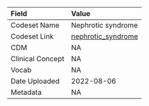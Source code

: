 |Field            |Value              |
|:----------------|:------------------|
|Codeset Name     |Nephrotic syndrome |
|Codeset Link     |[nephrotic_syndrome](https://github.com/PEDSnet/Variable-Dictionary/blob/main/condition/nephrotic_syndrome.csv)|
|CDM              |NA                 |
|Clinical Concept |NA                 |
|Vocab            |NA                 |
|Date Uploaded    |2022-08-06         |
|Metadata         |NA                 |
